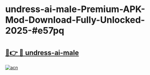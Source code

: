 # undress-ai-male-Premium-APK-Mod-Download-Fully-Unlocked-2025-#e57pq

# <h2><a href="https://bedroomkl.my?title=undress-ai-male&ref=1AP">🔗👉 🔴 undress-ai-male</a></h2>

[![acn](https://github.com/user-attachments/assets/0f9c940e-d8b0-45ae-aac7-cd30a18b3e1c)](https://bedroomkl.my?title=undress-ai-male&ref=1AP)

